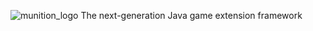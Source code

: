 ![munition_logo](https://cloud.githubusercontent.com/assets/1994508/21623884/95e0aeee-d1d2-11e6-9117-5883c9e141f8.png)
The next-generation Java game extension framework
